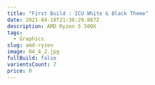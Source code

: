 ```yaml
---
title: "First Build : ICU White & Black Theme"
date: 2021-04-18T21:30:29.887Z
description: AMD Ryzen 5 500X
tags:
  - Graphics
slug: amd-ryzen
image: 04_4_2.jpg
fullBuild: false
varientsCount: 7
price: 0
---
```

